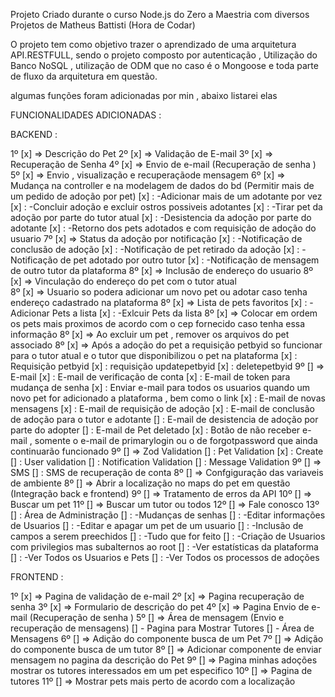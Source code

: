 Projeto Criado durante o curso Node.js do Zero a Maestria com diversos Projetos de Matheus Battisti (Hora de Codar)

O projeto tem como objetivo trazer o aprendizado de uma arquitetura API.RESTFULL, sendo o projeto composto por autenticação , Utilização do Banco NoSQL , utilização de ODM que no caso é o Mongoose e toda parte de fluxo da arquitetura em questão.

algumas funções foram adicionadas por min , abaixo listarei elas

FUNCIONALIDADES ADICIONADAS :

BACKEND :

1º  [x] => Descrição do Pet
2º  [x] => Validação de E-mail
3º  [x] => Recuperação de Senha
4º  [x] => Envio de e-mail (Recuperação de senha )
5º  [x] => Envio , visualização e recuperaçãode mensagem
6º  [x] => Mudança na controller e na modelagem de dados do bd (Permitir mais de um pedido de adoção por pet)
        [x] : -Adicionar mais de um adotante por vez
        [x] : -Concluir adoção e excluir ostros possiveis adotantes
        [x] : -Tirar pet da adoção por parte do tutor atual
        [x] : -Desistencia da adoção por parte do adotante
        [x] : -Retorno dos pets adotados e com requisição de adoção do usuario
7º  [x] => Status da adoção por notificação
        [x] : -Notificação de conclusão de adoção
        [x] : -Notificação de pet retirado da adoção
        [x] : -Notificação de pet adotado por outro tutor
        [x] : -Notificação de mensagem de outro tutor da plataforma
8º  [x] => Inclusão de endereço do usuario 
8º  [x] => Vinculação do endereço do pet com o tutor atual  
8º  [x] => Usuario so podera adicionar um novo pet ou adotar caso tenha endereço cadastrado na plataforma
8º  [x] => Lista de pets favoritos
        [x] : -Adicionar Pets a lista
        [x] : -Exlcuir Pets da lista
8º  [x] => Colocar em ordem os pets mais proximos de acordo com o cep fornecido caso tenha  essa informação
8º  [x] => Ao excluir um pet , remover os arquivos do pet associado
8º  [x] => Após a adoção do pet a requisição petbyid so funcionar para o tutor atual e o tutor que disponibilizou o pet na plataforma
        [x] : Requisição petbyid
        [x] : requisição updatepetbyid
        [x] : deletepetbyid
9º  [] => E-mail
        [x] : E-mail de verificação de conta
        [x] : E-mail de token para mudança de senha
        [x] : Enviar e-mail para todos os usuarios quando um novo pet for adicionado a plataforma , bem como o link 
        [x] : E-mail de novas mensagens 
        [x] : E-mail de requisição de adoção
        [x] : E-mail de conclusão de adoção para o tutor e adotante
        [] : E-mail de desistencia de adoção por parte do adopter
        [] : E-mail de Pet deletado
        [x] : Botão de não receber e-mail , somente o e-mail de primarylogin ou o de forgotpassword que ainda continuarão funcionado 
9º  [] => Zod Validation
        [] : Pet Validation
                [x] : Create
        [] : User validation
        [] : Notification Validation
        [] : Message Validation
9º  [] => SMS 
        [] : SMS de recuperação de conta 
8º  [] => Confgiguração das variaveis de ambiente
8º  [] => Abrir a localização no maps do pet em questão (Integração back e frontend)
9º  [] => Tratamento de erros da API
10º [] => Buscar um pet 
11º [] => Buscar um tutor ou todos 
12º [] => Fale conosco
13º [] : Área de Administração 
       [] : -Mudanças de senhas
       [] : -Editar informações de Usuarios 
       [] : -Editar e apagar um pet de um usuario
       [] : -Inclusão de campos a serem preechidos
       [] : -Tudo que for feito
       [] : -Criação de Usuarios com privilegios mas subalternos ao root
       [] : -Ver estatísticas da plataforma
                [] : -Ver Todos os Usuarios e Pets
                [] : -Ver Todos os processos de adoções

FRONTEND :

1º  [x] => Pagina de validação de e-mail
2º  [x] => Pagina recuperação de senha 
3º  [x] => Formulario de descrição do pet
4º  [x] => Pagina Envio de e-mail (Recuperação de senha )
5º  [] => Área de mensagem (Envio e recuperação de mensagens)
        [] - Pagina para Mostrar Tutores 
        [] - Área de Mensagens
6º  [] => Adição do componente busca de um Pet
7º  [] => Adição do componente busca de um tutor
8º  [] => Adicionar componente de enviar mensagem no pagina da descrição do Pet
9º  [] => Pagina minhas adoções mostrar os tutores interessados em um pet especifico
10º [] => Pagina de tutores
11º [] => Mostrar pets mais perto de acordo com a localização
